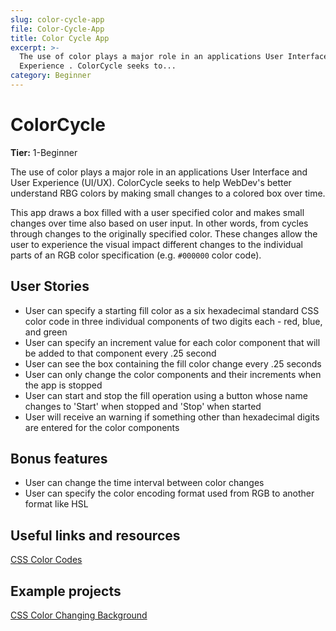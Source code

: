 ```yaml
---
slug: color-cycle-app
file: Color-Cycle-App
title: Color Cycle App
excerpt: >-
  The use of color plays a major role in an applications User Interface and User
  Experience . ColorCycle seeks to...
category: Beginner
---
```

# ColorCycle

**Tier:** 1-Beginner

The use of color plays a major role in an applications User Interface and
User Experience (UI/UX). ColorCycle seeks to help WebDev's better understand
RBG colors by making small changes to a colored box over time.

This app draws a box filled with a user specified color and makes small changes
over time also based on user input. In other words, from cycles through
changes to the originally specified color. These changes allow the user to
experience the visual impact different changes to the individual parts of
an RGB color specification (e.g. `#000000` color code).

## User Stories

* User can specify a starting fill color as a six hexadecimal standard
        CSS color code in three individual components of two digits each - red,
        blue, and green
* User can specify an increment value for each color component that will
        be added to that component every .25 second
* User can see the box containing the fill color change every .25 seconds
* User can only change the color components and their increments when
        the app is stopped
* User can start and stop the fill operation using a button whose name
        changes to 'Start' when stopped and 'Stop' when started
* User will receive an warning if something other than hexadecimal digits
        are entered for the color components

## Bonus features

* User can change the time interval between color changes
* User can specify the color encoding format used from RGB to another format like HSL

## Useful links and resources

[CSS Color Codes](https://qhmit.com/css/css_color_codes.cfm)

## Example projects

[CSS Color Changing Background](https://codepen.io/SoumyajitChand/pen/wjKVed)
